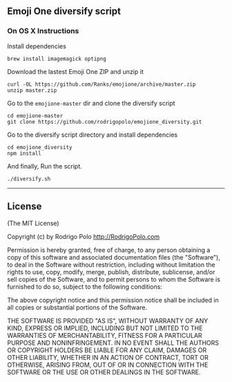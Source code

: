 ## Emoji One diversify script


### On OS X Instructions

Install dependencies
```
brew install imagemagick optipng
```

Download the lastest Emoji One ZIP and unzip it

```
curl -OL https://github.com/Ranks/emojione/archive/master.zip
unzip master.zip
```

Go to the `emojione-master` dir and clone the diversify script
```
cd emojione-master
git clone https://github.com/rodrigopolo/emojione_diversity.git
```
Go to the diversify script directory and install dependencies
```
cd emojione_diversity
npm install
```

And finally, Run the script.
```
./diversify.sh
```

-------

## License

(The MIT License)

Copyright (c) by Rodrigo Polo http://RodrigoPolo.com

Permission is hereby granted, free of charge, to any person obtaining a copy
of this software and associated documentation files (the "Software"), to deal
in the Software without restriction, including without limitation the rights
to use, copy, modify, merge, publish, distribute, sublicense, and/or sell
copies of the Software, and to permit persons to whom the Software is
furnished to do so, subject to the following conditions:

The above copyright notice and this permission notice shall be included in
all copies or substantial portions of the Software.

THE SOFTWARE IS PROVIDED "AS IS", WITHOUT WARRANTY OF ANY KIND, EXPRESS OR
IMPLIED, INCLUDING BUT NOT LIMITED TO THE WARRANTIES OF MERCHANTABILITY,
FITNESS FOR A PARTICULAR PURPOSE AND NONINFRINGEMENT. IN NO EVENT SHALL THE
AUTHORS OR COPYRIGHT HOLDERS BE LIABLE FOR ANY CLAIM, DAMAGES OR OTHER
LIABILITY, WHETHER IN AN ACTION OF CONTRACT, TORT OR OTHERWISE, ARISING FROM,
OUT OF OR IN CONNECTION WITH THE SOFTWARE OR THE USE OR OTHER DEALINGS IN
THE SOFTWARE.
